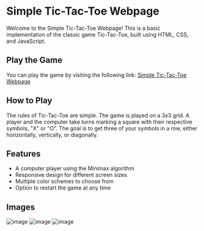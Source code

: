 # Simple Tic-Tac-Toe Webpage

Welcome to the Simple Tic-Tac-Toe Webpage! This is a basic implementation of the classic game Tic-Tac-Toe, built using HTML, CSS, and JavaScript.

## Play the Game

You can play the game by visiting the following link: [Simple Tic-Tac-Toe Webpage](https://vinidercoder.github.io/simple-tictactoe-webpage/)

## How to Play

The rules of Tic-Tac-Toe are simple. The game is played on a 3x3 grid. A player and the computer take turns marking a square with their respective symbols, "X" or "O". The goal is to get three of your symbols in a row, either horizontally, vertically, or diagonally.

## Features

- A computer player using the Minimax algorithm
- Responsive design for different screen sizes
- Multiple color schemes to choose from
- Option to restart the game at any time

## Images

![image](https://github.com/user-attachments/assets/5a217d71-1d50-4066-8220-fffaa38d2d5c)
![image](https://github.com/user-attachments/assets/a1f8d6e1-9b09-4da4-b088-e1d95e1efd12)
![image](https://github.com/user-attachments/assets/f5e9bea3-f10e-4274-be92-c3e3a53fa171)
